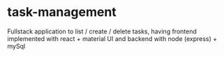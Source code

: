 # task-management
 Fullstack application to list / create / delete tasks, having frontend implemented with react + material UI and backend with node (express) + mySql
